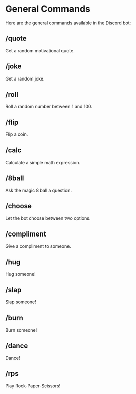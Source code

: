 <link rel="stylesheet" type="text/css" href="styles.css">

# General Commands

Here are the general commands available in the Discord bot:

## /quote
Get a random motivational quote.

## /joke
Get a random joke.

## /roll
Roll a random number between 1 and 100.

## /flip
Flip a coin.

## /calc
Calculate a simple math expression.

## /8ball
Ask the magic 8 ball a question.

## /choose
Let the bot choose between two options.

## /compliment
Give a compliment to someone.

## /hug
Hug someone!

## /slap
Slap someone!

## /burn
Burn someone!

## /dance
Dance!

## /rps
Play Rock-Paper-Scissors!

